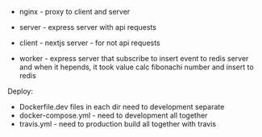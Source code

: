 - nginx - proxy to client and server

- server - express server with api requests

- client - nextjs server - for not api requests

- worker - express server that subscribe to insert event to redis server and when it hepends, it took value calc fibonachi number and insert to redis

Deploy:

- Dockerfile.dev files in each dir need to development separate
- docker-compose.yml - need to development all together
- travis.yml - need to production build all together with travis
